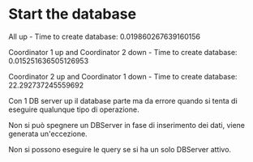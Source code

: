 # Start the database

All up
    - Time to create database:  0.019860267639160156

Coordinator 1 up and Coordinator 2 down
    - Time to create database:  0.015251636505126953

Coordinator 2 up and Coordinator 1 down
    - Time to create database:  22.292737245559692

Con 1 DB server up il database parte ma da errore quando si tenta di eseguire
qualunque tipo di operazione.

Non si può spegnere un DBServer in fase di inserimento dei dati, viene generata
un'eccezione.

Non si possono eseguire le query se si ha un solo DBServer attivo.

